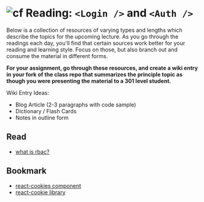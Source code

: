 ![cf](http://i.imgur.com/7v5ASc8.png) Reading: `<Login />` and `<Auth />`
=========================================================================

Below is a collection of resources of varying types and lengths which describe the topics for the upcoming lecture.  As you go through the readings each day, you'll find that certain sources work better for your reading and learning style. Focus on those, but also branch out and consume the material in different forms.

**For your assignment, go through these resources, and create a wiki entry in your fork of the class repo that summarizes the principle topic as though you were presenting the material to a 301 level student.**

Wiki Entry Ideas:
* Blog Article (2-3 paragraphs with code sample)
* Dictionary / Flash Cards
* Notes in outline form

## Read
* [what is rbac?](https://digitalguardian.com/blog/what-role-based-access-control-rbac-examples-benefits-and-more)

## Bookmark
* [react-cookies component](https://www.npmjs.com/package/react-cookies)
* [react-cookie library](https://www.npmjs.com/package/react-cookie)
